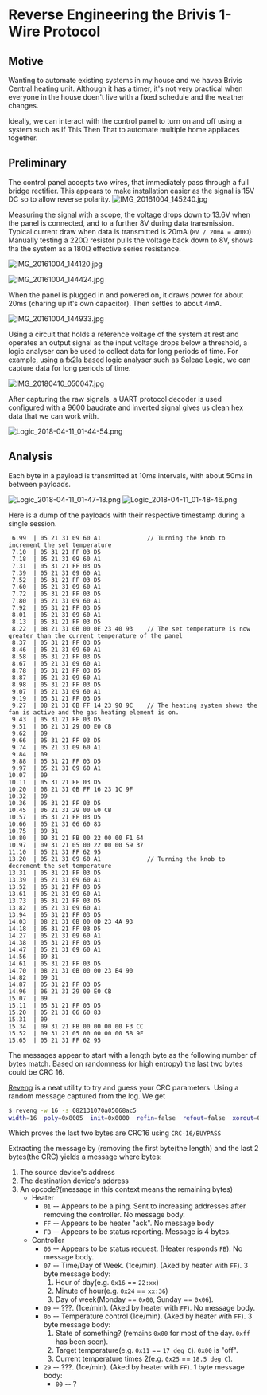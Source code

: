 # Reverse Engineering the Brivis 1-Wire Protocol 

## Motive

Wanting to automate existing systems in my house and we havea Brivis Central heating unit. Although it has a timer, it's not very practical when everyone in the house doen't live with a fixed schedule and the weather changes. 

Ideally, we can interact with the control panel to turn on and off using a system such as If This Then That to automate multiple home appliaces together.

## Preliminary

The control panel accepts two wires, that immediately pass through a full bridge rectifier. This appears to make installation easier as the signal is 15V DC so to allow reverse polarity. 
![IMG_20161004_145240.jpg](images/IMG_20161004_145240.jpg?raw=true)

Measuring the signal with a scope, the voltage drops down to 13.6V when the panel is connected, and to a further 8V during data transmission. Typical current draw when data is transmitted is 20mA (`8V / 20mA = 400Ω`)
Manually testing a 220Ω resistor pulls the voltage back down to 8V, shows tha the system as a 180Ω effective series resistance. 

![IMG_20161004_144120.jpg](images/IMG_20161004_144120.jpg?raw=true)

![IMG_20161004_144424.jpg](images/IMG_20161004_144424.jpg?raw=true)

When the panel is plugged in and powered on, it draws power for about 20ms (charing up it's own capacitor). Then settles to about 4mA.

![IMG_20161004_144933.jpg](images/IMG_20161004_144933.jpg?raw=true)

Using a circuit that holds a reference voltage of the system at rest and operates an output signal as the input voltage drops below a threshold, a logic analyser can be used to collect data for long periods of time. For example, using a fx2la based logic analyser such as Saleae Logic, we can capture data for long periods of time.

![IMG_20180410_050047.jpg](images/IMG_20180410_050047.jpg?raw=true)

After capturing the raw signals, a UART protocol decoder is used configured with a 9600 baudrate and inverted signal gives us clean hex data that we can work with. 

![Logic_2018-04-11_01-44-54.png](images/Logic_2018-04-11_01-44-54.png?raw=true)

## Analysis

Each byte in a payload is transmitted at 10ms intervals, with about 50ms in between payloads. 

![Logic_2018-04-11_01-47-18.png](images/Logic_2018-04-11_01-47-18.png?raw=true) ![Logic_2018-04-11_01-48-46.png](images/Logic_2018-04-11_01-48-46.png?raw=true)

Here is a dump of the payloads with their respective timestamp during a single session.

```
 6.99  | 05 21 31 09 60 A1             // Turning the knob to increment the set temperature
 7.10  | 05 31 21 FF 03 D5
 7.18  | 05 21 31 09 60 A1
 7.31  | 05 31 21 FF 03 D5
 7.39  | 05 21 31 09 60 A1
 7.52  | 05 31 21 FF 03 D5
 7.60  | 05 21 31 09 60 A1
 7.72  | 05 31 21 FF 03 D5
 7.80  | 05 21 31 09 60 A1
 7.92  | 05 31 21 FF 03 D5
 8.01  | 05 21 31 09 60 A1
 8.13  | 05 31 21 FF 03 D5
 8.22  | 08 21 31 0B 00 0E 23 40 93    // The set temperature is now greater than the current temperature of the panel
 8.37  | 05 31 21 FF 03 D5
 8.46  | 05 21 31 09 60 A1
 8.58  | 05 31 21 FF 03 D5
 8.67  | 05 21 31 09 60 A1
 8.78  | 05 31 21 FF 03 D5
 8.87  | 05 21 31 09 60 A1
 8.98  | 05 31 21 FF 03 D5
 9.07  | 05 21 31 09 60 A1
 9.19  | 05 31 21 FF 03 D5
 9.27  | 08 21 31 0B FF 14 23 90 9C    // The heating system shows the fan is active and the gas heating element is on.
 9.43  | 05 31 21 FF 03 D5
 9.51  | 06 21 31 29 00 E0 CB
 9.62  | 09
 9.66  | 05 31 21 FF 03 D5
 9.74  | 05 21 31 09 60 A1
 9.84  | 09
 9.88  | 05 31 21 FF 03 D5
 9.97  | 05 21 31 09 60 A1
10.07  | 09
10.11  | 05 31 21 FF 03 D5
10.20  | 08 21 31 0B FF 16 23 1C 9F
10.32  | 09
10.36  | 05 31 21 FF 03 D5
10.45  | 06 21 31 29 00 E0 CB
10.57  | 05 31 21 FF 03 D5
10.66  | 05 21 31 06 60 83
10.75  | 09 31
10.80  | 09 31 21 FB 00 22 00 00 F1 64
10.97  | 09 31 21 05 00 22 00 00 59 37
11.10  | 05 21 31 FF 62 95
13.20  | 05 21 31 09 60 A1             // Turning the knob to decrement the set temperature
13.31  | 05 31 21 FF 03 D5
13.39  | 05 21 31 09 60 A1
13.52  | 05 31 21 FF 03 D5
13.61  | 05 21 31 09 60 A1
13.73  | 05 31 21 FF 03 D5
13.82  | 05 21 31 09 60 A1
13.94  | 05 31 21 FF 03 D5
14.03  | 08 21 31 0B 00 0D 23 4A 93
14.18  | 05 31 21 FF 03 D5
14.27  | 05 21 31 09 60 A1
14.38  | 05 31 21 FF 03 D5
14.47  | 05 21 31 09 60 A1
14.56  | 09 31
14.61  | 05 31 21 FF 03 D5
14.70  | 08 21 31 0B 00 00 23 E4 90
14.82  | 09 31
14.87  | 05 31 21 FF 03 D5
14.96  | 06 21 31 29 00 E0 CB
15.07  | 09
15.11  | 05 31 21 FF 03 D5
15.20  | 05 21 31 06 60 83
15.31  | 09
15.34  | 09 31 21 FB 00 00 00 00 F3 CC
15.52  | 09 31 21 05 00 00 00 00 5B 9F
15.65  | 05 21 31 FF 62 95
```

The messages appear to start with a length byte as the following number of bytes match. Based on randomness (or high entropy) the last two bytes could be CRC 16.

[Reveng](http://reveng.sourceforge.net/readme.htm) is a neat utility to try and guess your CRC parameters. Using a random message captured from the log. We get
```bash
$ reveng -w 16 -s 082131070a05068ac5
width=16  poly=0x8005  init=0x0000  refin=false  refout=false  xorout=0x0000  check=0xfee8  residue=0x0000  name="CRC-16/BUYPASS"
```
Which proves the last two bytes are CRC16 using `CRC-16/BUYPASS`

Extracting the message by (removing the first byte(the length) and the last 2 bytes(the CRC) yields a message where bytes:

1. The source device's address
2. The destination device's address
3. An opcode?(message in this context means the remaining bytes)
    - Heater
        - `01` -- Appears to be a ping. Sent to increasing addresses after removing the controller. No message body.
        - `FF` -- Appears to be heater "ack". No message body
        - `FB` -- Appears to be status reporting. Message is 4 bytes.
    - Controller
        - `06` -- Appears to be status request. (Heater responds `FB`). No message body.
        - `07` -- Time/Day of Week. (1ce/min). (Aked by heater with `FF`). 3 byte message body:
            1. Hour of day(e.g. `0x16` == `22:xx`)
            2. Minute of hour(e.g. `0x24` == `xx:36`)
            3. Day of week(Monday == `0x00`, Sunday == `0x06`).
        - `09` -- ???. (1ce/min). (Aked by heater with `FF`). No message body.
        - `0b` -- Temperature control (1ce/min). (Aked by heater with `FF`). 3 byte message body:
            1. State of something? (remains `0x00` for most of the day. `0xff` has been seen).
            2. Target temperature(e.g. `0x11` == `17 deg C`). `0x00` is "off".
            3. Current temperature times 2(e.g. `0x25` == `18.5 deg C`).
        - `29` -- ???. (1ce/min). (Aked by heater with `FF`). 1 byte message body:
            - `00` -- ?

